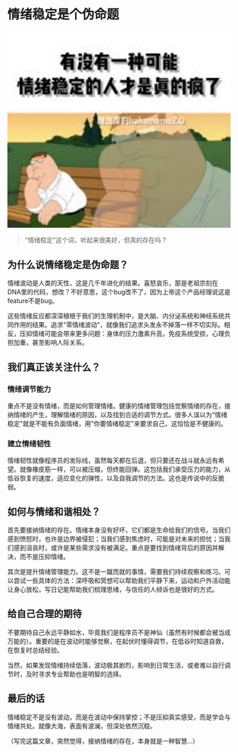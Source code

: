 # 情绪稳定是个伪命题

![情绪稳定](../assets/images/chapter4/emotion.png)

> "情绪稳定"这个词，听起来很美好，但真的存在吗？

## 为什么说情绪稳定是伪命题？

情绪波动是人类的天性，这是几千年进化的结果。喜怒哀乐，那是老祖宗刻在DNA里的代码，想改？不好意思，这个bug改不了，因为上帝这个产品经理说这是feature不是bug。

这些情绪反应都深深植根于我们的生理机制中，是大脑、内分泌系统和神经系统共同作用的结果。追求"零情绪波动"，就像我们追求头发永不掉落一样不切实际。相反，压抑情绪可能会带来更多问题：身体的压力激素升高，免疫系统受损，心理负担加重，甚至影响人际关系。

## 我们真正该关注什么？

### 情绪调节能力
重点不是没有情绪，而是如何管理情绪。健康的情绪管理包括觉察情绪的存在，接纳情绪的产生，理解情绪的原因，以及找到合适的调节方式。很多人误以为"情绪稳定"就是不能有负面情绪，用"你要情绪稳定"来要求自己，这恰恰是不健康的。

### 建立情绪韧性
情绪韧性就像程序员的发际线，虽然每天都在后退，但只要还在战斗就永远有希望。就像橡皮筋一样，可以被压缩，但终能回弹。这包括我们承受压力的能力，从低谷恢复的速度，适应变化的弹性，以及自我调节的方法。这也是传说中的反脆弱。

## 如何与情绪和谐相处？

首先要接纳情绪的存在。情绪本身没有好坏，它们都是生命给我们的信号。当我们感到愤怒时，也许是边界被侵犯；当我们感到焦虑时，可能是对未来的担忧；当我们感到沮丧时，或许是某些需求没有被满足。重点是要找到情绪背后的原因并解决，而不是压抑情绪。

其次是提升情绪管理能力。这不是一蹴而就的事情，需要我们持续观察和练习。可以尝试一些具体的方法：深呼吸和冥想可以帮助我们平静下来，运动和户外活动能让身心放松，写日记能帮助我们梳理思绪，与信任的人倾诉也是很好的方式。

## 给自己合理的期待

不要期待自己永远平静如水，毕竟我们是程序员不是神仙（虽然有时候都会被当成万能的）。重要的是在波动时能够觉察，在起伏时懂得调节，在低谷时知道自救，在恢复时总结经验。

当然，如果发现情绪持续低落，波动极其剧烈，影响到日常生活，或者难以自行调节时，及时寻求专业帮助也是明智的选择。

## 最后的话

情绪稳定不是没有波动，而是在波动中保持掌控；不是压抑真实感受，而是学会与情绪共处。就像大海，表面有波澜，但深处依然沉稳。

（写完这篇文章，突然觉得，接纳情绪的存在，本身就是一种智慧...）
